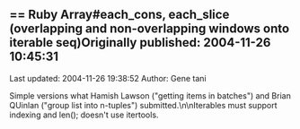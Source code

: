 ## == Ruby Array#each_cons, each_slice (overlapping and non-overlapping windows onto iterable seq)Originally published: 2004-11-26 10:45:31 
Last updated: 2004-11-26 19:38:52 
Author: Gene tani 
 
Simple versions what Hamish Lawson ("getting items in batches") and Brian QUinlan ("group list into n-tuples") submitted.\n\nIterables must support indexing and len(); doesn't use itertools.
